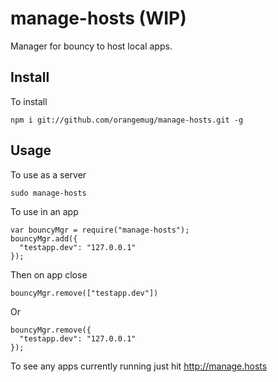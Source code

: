 # manage-hosts (WIP)
Manager for bouncy to host local apps.


## Install
To install

    npm i git://github.com/orangemug/manage-hosts.git -g


## Usage
To use as a server

    sudo manage-hosts

To use in an app

    var bouncyMgr = require("manage-hosts");
    bouncyMgr.add({
      "testapp.dev": "127.0.0.1"
    });

Then on app close

    bouncyMgr.remove(["testapp.dev"])

Or

    bouncyMgr.remove({
      "testapp.dev": "127.0.0.1"
    });

To see any apps currently running just hit <http://manage.hosts>


